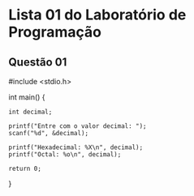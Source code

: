 # Lista 01 do Laboratório de Programação

## Questão 01

#include <stdio.h>

int main() {
    
    int decimal;

    printf("Entre com o valor decimal: ");
    scanf("%d", &decimal);

    printf("Hexadecimal: %X\n", decimal);
    printf("Octal: %o\n", decimal);

    return 0;
}


